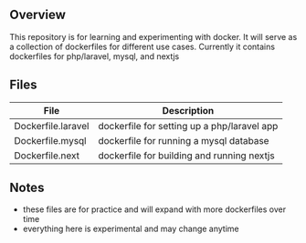 ## Overview
This repository is for learning and experimenting with docker. It will serve as a collection of dockerfiles for different use cases. Currently it contains dockerfiles for php/laravel, mysql, and nextjs  

## Files

| File                         | Description                                   |
|------------------------------|-----------------------------------------------|
| Dockerfile.laravel           | dockerfile for setting up a php/laravel app   |
| Dockerfile.mysql             | dockerfile for running a mysql database       |
| Dockerfile.next              | dockerfile for building and running nextjs    |

## Notes
- these files are for practice and will expand with more dockerfiles over time  
- everything here is experimental and may change anytime